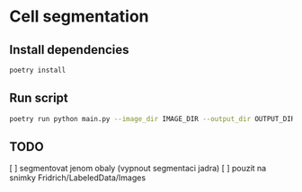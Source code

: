 # Cell segmentation

## Install dependencies

```bash
poetry install
```

## Run script

```bash
poetry run python main.py --image_dir IMAGE_DIR --output_dir OUTPUT_DIR
```

## TODO

[ ] segmentovat jenom obaly (vypnout segmentaci jadra)
[ ] pouzit na snimky Fridrich/LabeledData/Images
